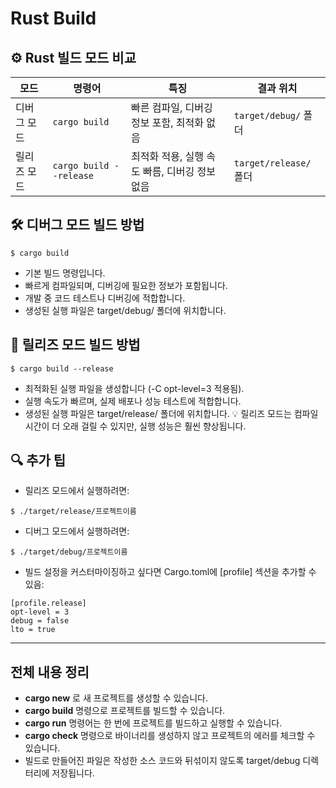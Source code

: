 # Rust Build

## ⚙️ Rust 빌드 모드 비교

| **모드**       | **명령어**               | **특징**                                                                 | **결과 위치**             |
|----------------|--------------------------|--------------------------------------------------------------------------|----------------------------|
| 디버그 모드    | `cargo build`            | 빠른 컴파일, 디버깅 정보 포함, 최적화 없음                              | `target/debug/` 폴더       |
| 릴리즈 모드    | `cargo build --release`  | 최적화 적용, 실행 속도 빠름, 디버깅 정보 없음                           | `target/release/` 폴더     |



## 🛠️ 디버그 모드 빌드 방법
```
$ cargo build
```

- 기본 빌드 명령입니다.
- 빠르게 컴파일되며, 디버깅에 필요한 정보가 포함됩니다.
- 개발 중 코드 테스트나 디버깅에 적합합니다.
- 생성된 실행 파일은 target/debug/ 폴더에 위치합니다.

## 🚀 릴리즈 모드 빌드 방법
```
$ cargo build --release
```

- 최적화된 실행 파일을 생성합니다 (-C opt-level=3 적용됨).
- 실행 속도가 빠르며, 실제 배포나 성능 테스트에 적합합니다.
- 생성된 실행 파일은 target/release/ 폴더에 위치합니다.
💡 릴리즈 모드는 컴파일 시간이 더 오래 걸릴 수 있지만, 실행 성능은 훨씬 향상됩니다.


## 🔍 추가 팁
- 릴리즈 모드에서 실행하려면:
```
$ ./target/release/프로젝트이름
```

- 디버그 모드에서 실행하려면:
```
$ ./target/debug/프로젝트이름
```

- 빌드 설정을 커스터마이징하고 싶다면 Cargo.toml에 [profile] 섹션을 추가할 수 있음:
```
[profile.release]
opt-level = 3
debug = false
lto = true
```
---

## 전체 내용 정리

- **cargo new** 로 새 프로젝트를 생성할 수 있습니다.
- **cargo build** 명령으로 프로젝트를 빌드할 수 있습니다.
- **cargo run** 명령어는 한 번에 프로젝트를 빌드하고 실행할 수 있습니다.
- **cargo check** 명령으로 바이너리를 생성하지 않고 프로젝트의 에러를 체크할 수 있습니다.
- 빌드로 만들어진 파일은 작성한 소스 코드와 뒤섞이지 않도록 target/debug 디렉터리에 저장됩니다.




